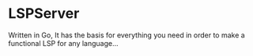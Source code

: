 # LSPServer

Written in Go, It has the basis for everything you need in order to make a functional LSP for any language...
